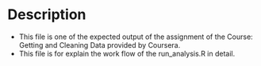 # Description
* This file is one of the expected output of the assignment of the Course: Getting and Cleaning Data provided by Coursera.
* This file is for explain the work flow of the run_analysis.R in detail. 
